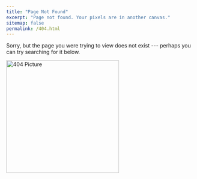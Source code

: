 ```yaml
---
title: "Page Not Found"
excerpt: "Page not found. Your pixels are in another canvas."
sitemap: false
permalink: /404.html
---
```


Sorry, but the page you were trying to view does not exist --- perhaps you can try searching for it below.


<img src="https://Steven-Yorn.github.io/files/404picture.gif" alt="404 Picture" width="300">
